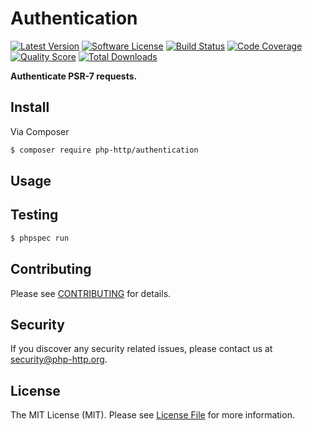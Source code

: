 # Authentication

[![Latest Version](https://img.shields.io/github/release/php-http/authentication.svg?style=flat-square)](https://github.com/php-http/authentication/releases)
[![Software License](https://img.shields.io/badge/license-MIT-brightgreen.svg?style=flat-square)](LICENSE)
[![Build Status](https://img.shields.io/travis/php-http/authentication.svg?style=flat-square)](https://travis-ci.org/php-http/authentication)
[![Code Coverage](https://img.shields.io/scrutinizer/coverage/g/php-http/authentication.svg?style=flat-square)](https://scrutinizer-ci.com/g/php-http/authentication)
[![Quality Score](https://img.shields.io/scrutinizer/g/php-http/authentication.svg?style=flat-square)](https://scrutinizer-ci.com/g/php-http/authentication)
[![Total Downloads](https://img.shields.io/packagist/dt/php-http/authentication.svg?style=flat-square)](https://packagist.org/packages/php-http/authentication)

**Authenticate PSR-7 requests.**


## Install

Via Composer

``` bash
$ composer require php-http/authentication
```


## Usage


## Testing

``` bash
$ phpspec run
```


## Contributing

Please see [CONTRIBUTING](CONTRIBUTING.md) for details.


## Security

If you discover any security related issues, please contact us at [security@php-http.org](mailto:security@php-http.org).


## License

The MIT License (MIT). Please see [License File](LICENSE) for more information.
